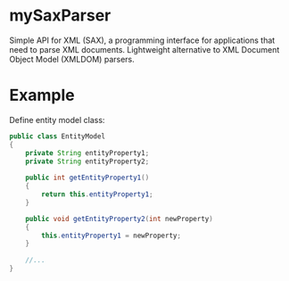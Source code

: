 mySaxParser
===========

Simple API for XML (SAX), a programming interface for applications that need to parse XML documents. 
Lightweight alternative to XML Document Object Model (XMLDOM) parsers.

Example
===========

Define entity model class: 

```java
public class EntityModel
{
    private String entityProperty1;
    private String entityProperty2;
    
    public int getEntityProperty1()
    {
        return this.entityProperty1;
    }

    public void getEntityProperty2(int newProperty)
    {
        this.entityProperty1 = newProperty;
    }
    
    //...
}

```

